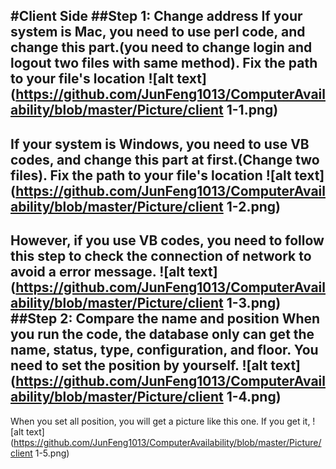 #Client Side
##Step 1: Change address
If your system is Mac, you need to use perl code, and change this part.(you need to change login and logout two files with same method). Fix the path to your file's location
![alt text](https://github.com/JunFeng1013/ComputerAvailability/blob/master/Picture/client 1-1.png)
---
If your system is Windows, you need to use VB codes, and change this part at first.(Change two files). Fix the path to your file's location
![alt text](https://github.com/JunFeng1013/ComputerAvailability/blob/master/Picture/client 1-2.png)
---
However, if you use VB codes, you need to follow this step to check the connection of network to avoid a error message.
![alt text](https://github.com/JunFeng1013/ComputerAvailability/blob/master/Picture/client 1-3.png)
##Step 2: Compare the name and position
When you run the code, the database only can get the name, status, type, configuration, and floor. You need to set the position by yourself.
![alt text](https://github.com/JunFeng1013/ComputerAvailability/blob/master/Picture/client 1-4.png)
---
When you set all position, you will get a picture like this one. If you get it, 
![alt text](https://github.com/JunFeng1013/ComputerAvailability/blob/master/Picture/client 1-5.png)

